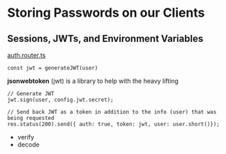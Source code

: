 # Storing Passwords on our Clients

## Sessions, JWTs, and Environment Variables
[auth.router.ts](../course-02/exercises/udacity-c2-restapi/src/controllers/v0/users/routes/auth.router.ts)

```
const jwt = generateJWT(user)
```

**jsonwebtoken** (jwt) is a library to help with the heavy lifting

```
// Generate JWT
jwt.sign(user, config.jwt.secret);

// Send back JWT as a token in addition to the info (user) that was being requested
res.status(200).send({ auth: true, token: jwt, user: user.short()});
```
- verify
- decode